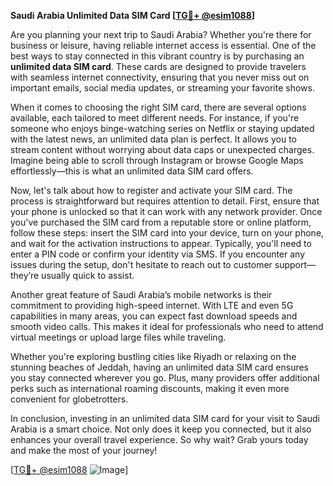 **Saudi Arabia Unlimited Data SIM Card [[TG💪+ @esim1088](https://t.me/s/esim1088)]**

Are you planning your next trip to Saudi Arabia? Whether you're there for business or leisure, having reliable internet access is essential. One of the best ways to stay connected in this vibrant country is by purchasing an **unlimited data SIM card**. These cards are designed to provide travelers with seamless internet connectivity, ensuring that you never miss out on important emails, social media updates, or streaming your favorite shows.

When it comes to choosing the right SIM card, there are several options available, each tailored to meet different needs. For instance, if you're someone who enjoys binge-watching series on Netflix or staying updated with the latest news, an unlimited data plan is perfect. It allows you to stream content without worrying about data caps or unexpected charges. Imagine being able to scroll through Instagram or browse Google Maps effortlessly—this is what an unlimited data SIM card offers.

Now, let's talk about how to register and activate your SIM card. The process is straightforward but requires attention to detail. First, ensure that your phone is unlocked so that it can work with any network provider. Once you've purchased the SIM card from a reputable store or online platform, follow these steps: insert the SIM card into your device, turn on your phone, and wait for the activation instructions to appear. Typically, you'll need to enter a PIN code or confirm your identity via SMS. If you encounter any issues during the setup, don't hesitate to reach out to customer support—they’re usually quick to assist.

Another great feature of Saudi Arabia’s mobile networks is their commitment to providing high-speed internet. With LTE and even 5G capabilities in many areas, you can expect fast download speeds and smooth video calls. This makes it ideal for professionals who need to attend virtual meetings or upload large files while traveling.

Whether you're exploring bustling cities like Riyadh or relaxing on the stunning beaches of Jeddah, having an unlimited data SIM card ensures you stay connected wherever you go. Plus, many providers offer additional perks such as international roaming discounts, making it even more convenient for globetrotters.

In conclusion, investing in an unlimited data SIM card for your visit to Saudi Arabia is a smart choice. Not only does it keep you connected, but it also enhances your overall travel experience. So why wait? Grab yours today and make the most of your journey! 

[[TG💪+ @esim1088](https://t.me/s/esim1088) ![Image](https://i.postimg.cc/Y0z9fWf4/image.png)]